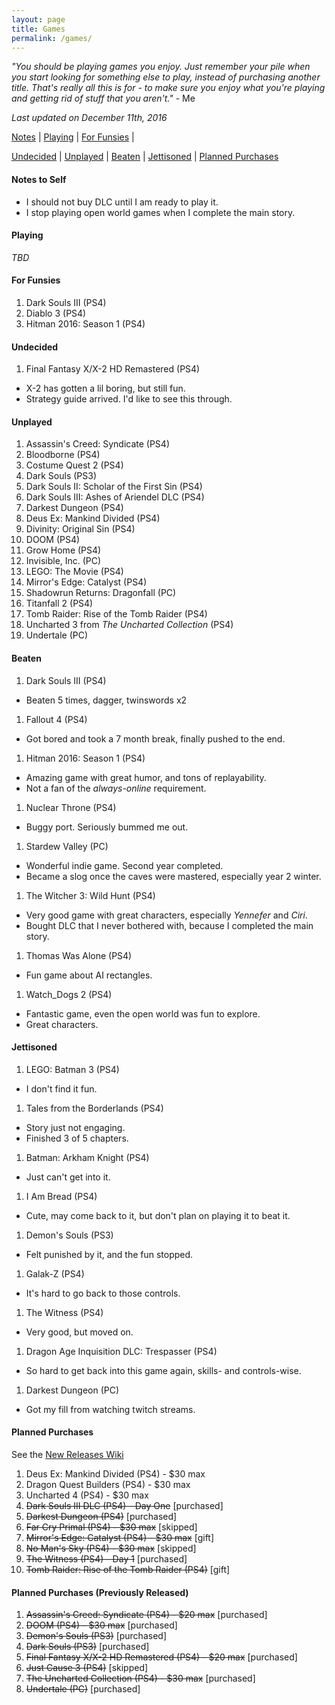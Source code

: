 ```yaml
---
layout: page
title: Games
permalink: /games/
---
```


_"You should be playing games you enjoy. Just remember your pile when you start
looking for something else to play, instead of purchasing another title. That's
really all this is for - to make sure you enjoy what you're playing and getting
rid of stuff that you aren't."_ - Me

*Last updated on December 11th, 2016*

[Notes][notes-to-self] |
[Playing][currently-playing] |
[For Funsies][for-fun] |
<!-- [Awaiting Content][awaiting-content] | -->
[Undecided][undecided] |
[Unplayed][unplayed] |
[Beaten][beaten] |
[Jettisoned][jettisoned] |
[Planned Purchases][planned-purchases]

<a name='notes-to-self'>

#### Notes to Self

+ I should not buy DLC until I am ready to play it.
+ I stop playing open world games when I complete the main story.

<a name='currently-playing'></a>

#### Playing

_TBD_

<a name='for-fun'></a>

#### For Funsies 

1. Dark Souls III (PS4)
1. Diablo 3 (PS4)
1. Hitman 2016: Season 1 (PS4)
<!-- Stardew Valley (PS4) -->

<a name='awaiting-content'></a>

<!-- _None_ -->

<a name='undecided'>

#### Undecided

1. Final Fantasy X/X-2 HD Remastered (PS4)
  - X-2 has gotten a lil boring, but still fun.
  - Strategy guide arrived. I'd like to see this through.

<a name='unplayed'></a>

#### Unplayed

1. Assassin's Creed: Syndicate (PS4)
1. Bloodborne (PS4)
1. Costume Quest 2 (PS4)
1. Dark Souls (PS3)
1. Dark Souls II: Scholar of the First Sin (PS4)
1. Dark Souls III: Ashes of Ariendel DLC (PS4)
1. Darkest Dungeon (PS4)
1. Deus Ex: Mankind Divided (PS4)
1. Divinity: Original Sin (PS4)
1. DOOM (PS4)
1. Grow Home (PS4)
1. Invisible, Inc. (PC)
1. LEGO: The Movie (PS4)
1. Mirror's Edge: Catalyst (PS4)
1. Shadowrun Returns: Dragonfall (PC)
1. Titanfall 2 (PS4)
1. Tomb Raider: Rise of the Tomb Raider (PS4)
1. Uncharted 3 from _The Uncharted Collection_ (PS4)
1. Undertale (PC)

<a name='beaten'></a>

#### Beaten

1. Dark Souls III (PS4)
  - Beaten 5 times, dagger, twinswords x2
1. Fallout 4 (PS4)
  - Got bored and took a 7 month break, finally pushed to the end.
1. Hitman 2016: Season 1 (PS4)
  - Amazing game with great humor, and tons of replayability.
  - Not a fan of the _always-online_ requirement.
1. Nuclear Throne (PS4)
  - Buggy port. Seriously bummed me out.
1. Stardew Valley (PC)
  - Wonderful indie game. Second year completed.
  - Became a slog once the caves were mastered, especially year 2 winter.
1. The Witcher 3: Wild Hunt (PS4)
  - Very good game with great characters, especially _Yennefer_ and _Ciri_.
  - Bought DLC that I never bothered with, because I completed the main story.
1. Thomas Was Alone (PS4)
  - Fun game about AI rectangles.
1. Watch_Dogs 2 (PS4)
  - Fantastic game, even the open world was fun to explore.
  - Great characters.

<a name='jettisoned'></a>

#### Jettisoned

1. LEGO: Batman 3 (PS4)
  - I don't find it fun.
1. Tales from the Borderlands (PS4)
  - Story just not engaging.
  - Finished 3 of 5 chapters.
1. Batman: Arkham Knight (PS4)
  - Just can't get into it.
1. I Am Bread (PS4)
  - Cute, may come back to it, but don't plan on playing it to beat it.
1. Demon's Souls (PS3)
  - Felt punished by it, and the fun stopped.
1. Galak-Z (PS4)
  - It's hard to go back to those controls.
1. The Witness (PS4)
  - Very good, but moved on.
1. Dragon Age Inquisition DLC: Trespasser (PS4)
  - So hard to get back into this game again, skills- and controls-wise.
1. Darkest Dungeon (PC)
  - Got my fill from watching twitch streams.

<a name='planned-purchases'></a>

#### Planned Purchases 

See the [New Releases Wiki][new-releases]

1. Deus Ex: Mankind Divided (PS4) - $30 max
1. Dragon Quest Builders (PS4) - $30 max
1. Uncharted 4 (PS4) - $30 max
1. ~~Dark Souls III DLC (PS4) - Day One~~ [purchased]
1. ~~Darkest Dungeon (PS4)~~ [purchased]
1. ~~Far Cry Primal (PS4) - $30 max~~ [skipped]
1. ~~Mirror's Edge: Catalyst (PS4) - $30 max~~ [gift]
1. ~~No Man's Sky (PS4) - $30 max~~ [skipped]
1. ~~The Witness (PS4) - Day 1~~ [purchased]
1. ~~Tomb Raider: Rise of the Tomb Raider (PS4)~~ [gift]

#### Planned Purchases (Previously Released)

1. ~~Assassin's Creed: Syndicate (PS4) - $20 max~~ [purchased]
1. ~~DOOM (PS4) - $30 max~~ [purchased]
1. ~~Demon's Souls (PS3)~~ [purchased]
1. ~~Dark Souls (PS3)~~ [purchased]
1. ~~Final Fantasy X/X-2 HD Remastered (PS4) - $20 max~~ [purchased]
1. ~~Just Cause 3 (PS4)~~ [skipped]
1. ~~The Uncharted Collection (PS4) - $30 max~~ [purchased]
1. ~~Undertale (PC)~~ [purchased]

[new-releases]: https://en.wikipedia.org/wiki/2016_in_video_gaming#Game_releases
[notes-to-self]: #notes-to-self
[currently-playing]: #currently-playing
[awaiting-content]: #awaiting-content
[undecided]: #undecided
[unplayed]: #unplayed
[beaten]: #beaten
[jettisoned]: #jettisoned
[for-fun]: #for-fun
[planned-purchases]: #planned-purchases
